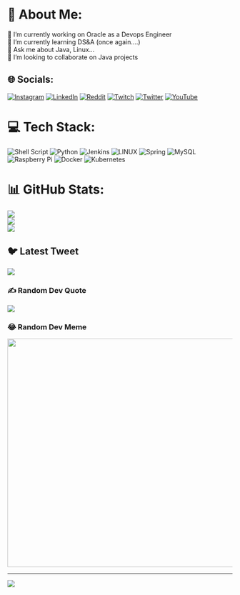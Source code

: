 # 💫 About Me:
🔭 I’m currently working on Oracle as a Devops Engineer<br>🌱 I’m currently learning DS&A (once again....)<br>💬 Ask me about Java, Linux...<br>👯 I’m looking to collaborate on Java projects 


## 🌐 Socials:
[![Instagram](https://img.shields.io/badge/Instagram-%23E4405F.svg?logo=Instagram&logoColor=white)](https://instagram.com/ritchievales) [![LinkedIn](https://img.shields.io/badge/LinkedIn-%230077B5.svg?logo=linkedin&logoColor=white)](https://linkedin.com/in/ricardo-rios-coronado-a35797118) [![Reddit](https://img.shields.io/badge/Reddit-%23FF4500.svg?logo=Reddit&logoColor=white)](https://reddit.com/user/ritchievales) [![Twitch](https://img.shields.io/badge/Twitch-%239146FF.svg?logo=Twitch&logoColor=white)](https://twitch.tv/ritchievales) [![Twitter](https://img.shields.io/badge/Twitter-%231DA1F2.svg?logo=Twitter&logoColor=white)](https://twitter.com/@ritchievales) [![YouTube](https://img.shields.io/badge/YouTube-%23FF0000.svg?logo=YouTube&logoColor=white)](https://youtube.com/@ritchievales) 

# 💻 Tech Stack:
![Shell Script](https://img.shields.io/badge/shell_script-%23121011.svg?style=for-the-badge&logo=gnu-bash&logoColor=white) ![Python](https://img.shields.io/badge/python-3670A0?style=for-the-badge&logo=python&logoColor=ffdd54) ![Jenkins](https://img.shields.io/badge/jenkins-%232C5263.svg?style=for-the-badge&logo=jenkins&logoColor=white) ![LINUX](https://img.shields.io/badge/Linux-FCC624?style=for-the-badge&logo=linux&logoColor=black) ![Spring](https://img.shields.io/badge/spring-%236DB33F.svg?style=for-the-badge&logo=spring&logoColor=white) ![MySQL](https://img.shields.io/badge/mysql-%2300f.svg?style=for-the-badge&logo=mysql&logoColor=white) ![Raspberry Pi](https://img.shields.io/badge/-RaspberryPi-C51A4A?style=for-the-badge&logo=Raspberry-Pi) ![Docker](https://img.shields.io/badge/docker-%230db7ed.svg?style=for-the-badge&logo=docker&logoColor=white) ![Kubernetes](https://img.shields.io/badge/kubernetes-%23326ce5.svg?style=for-the-badge&logo=kubernetes&logoColor=white)
# 📊 GitHub Stats:
![](https://github-readme-stats.vercel.app/api?username=Ritchievales&theme=dark&hide_border=false&include_all_commits=false&count_private=false)<br/>
![](https://github-readme-streak-stats.herokuapp.com/?user=Ritchievales&theme=dark&hide_border=false)<br/>
![](https://github-readme-stats.vercel.app/api/top-langs/?username=Ritchievales&theme=dark&hide_border=false&include_all_commits=false&count_private=false&layout=compact)

## 🐦 Latest Tweet
[![](https://gtce.itsvg.in/api?username=@ritchievales)](https://github.com/VishwaGauravIn/github-twitter-card-embed)

### ✍️ Random Dev Quote
![](https://quotes-github-readme.vercel.app/api?type=horizontal&theme=radical)

### 😂 Random Dev Meme
<img src="https://rm.up.railway.app/" width="512px"/>

---
[![](https://visitcount.itsvg.in/api?id=Ritchievales&icon=0&color=0)](https://visitcount.itsvg.in)

<!-- Proudly created with GPRM ( https://gprm.itsvg.in ) -->
